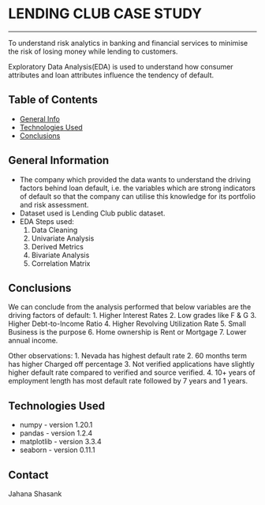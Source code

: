 # LENDING CLUB CASE STUDY
------
To understand risk analytics in banking and financial services to minimise the risk of losing money while lending to customers.

Exploratory Data Analysis(EDA) is used to understand how consumer attributes and loan attributes influence the tendency of default. 


## Table of Contents
* [General Info](#general-information)
* [Technologies Used](#technologies-used)
* [Conclusions](#conclusions)

## General Information
- The company which provided the data wants to understand the driving factors behind loan default, i.e. the variables which are strong indicators of default so that the company can utilise this knowledge for its portfolio and risk assessment.
- Dataset used is Lending Club public dataset.
- EDA Steps used:
    1. Data Cleaning
    2. Univariate Analysis
    3. Derived Metrics
    4. Bivariate Analysis
    5. Correlation Matrix

## Conclusions
We can conclude from the analysis performed that below variables are the driving factors of default:
    1. Higher Interest Rates
    2. Low grades like F & G
    3. Higher Debt-to-Income Ratio
    4. Higher Revolving Utilization Rate 
    5. Small Business is the purpose
    6. Home ownership is Rent or Mortgage
    7. Lower annual income. 

Other observations:
    1. Nevada has highest default rate
    2. 60 months term has higher Charged off percentage
    3. Not verified applications have slightly higher default rate compared to verified and source verified.
    4. 10+ years of employment length has most default rate followed by 7 years and 1 years.

## Technologies Used
- numpy - version 1.20.1
- pandas - version 1.2.4
- matplotlib - version 3.3.4
- seaborn - version 0.11.1

## Contact
Jahana
Shasank 
